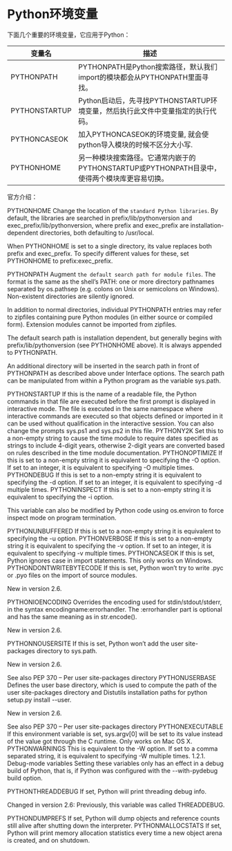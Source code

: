 # Python环境变量
下面几个重要的环境变量，它应用于Python：

|变量名|	描述|
| --- | --- |
|PYTHONPATH		|PYTHONPATH是Python搜索路径，默认我们import的模块都会从PYTHONPATH里面寻找。|
|PYTHONSTARTUP	|Python启动后，先寻找PYTHONSTARTUP环境变量，然后执行此文件中变量指定的执行代码。|
|PYTHONCASEOK	|加入PYTHONCASEOK的环境变量, 就会使python导入模块的时候不区分大小写.|
|PYTHONHOME	|另一种模块搜索路径。它通常内嵌于的PYTHONSTARTUP或PYTHONPATH目录中，使得两个模块库更容易切换。|

官方介绍：

PYTHONHOME
Change the location of the `standard Python libraries`. By default, the libraries are searched in prefix/lib/pythonversion and exec_prefix/lib/pythonversion, where prefix and exec_prefix are installation-dependent directories, both defaulting to /usr/local.

When PYTHONHOME is set to a single directory, its value replaces both prefix and exec_prefix. To specify different values for these, set PYTHONHOME to prefix:exec_prefix.

PYTHONPATH
Augment `the default search path for module files`. The format is the same as the shell’s PATH: one or more directory pathnames separated by os.pathsep (e.g. colons on Unix or semicolons on Windows). Non-existent directories are silently ignored.

In addition to normal directories, individual PYTHONPATH entries may refer to zipfiles containing pure Python modules (in either source or compiled form). Extension modules cannot be imported from zipfiles.

The default search path is installation dependent, but generally begins with prefix/lib/pythonversion (see PYTHONHOME above). It is always appended to PYTHONPATH.

An additional directory will be inserted in the search path in front of PYTHONPATH as described above under Interface options. The search path can be manipulated from within a Python program as the variable sys.path.

PYTHONSTARTUP
If this is the name of a readable file, the Python commands in that file are executed before the first prompt is displayed in interactive mode. The file is executed in the same namespace where interactive commands are executed so that objects defined or imported in it can be used without qualification in the interactive session. You can also change the prompts sys.ps1 and sys.ps2 in this file.
PYTHONY2K
Set this to a non-empty string to cause the time module to require dates specified as strings to include 4-digit years, otherwise 2-digit years are converted based on rules described in the time module documentation.
PYTHONOPTIMIZE
If this is set to a non-empty string it is equivalent to specifying the -O option. If set to an integer, it is equivalent to specifying -O multiple times.
PYTHONDEBUG
If this is set to a non-empty string it is equivalent to specifying the -d option. If set to an integer, it is equivalent to specifying -d multiple times.
PYTHONINSPECT
If this is set to a non-empty string it is equivalent to specifying the -i option.

This variable can also be modified by Python code using os.environ to force inspect mode on program termination.

PYTHONUNBUFFERED
If this is set to a non-empty string it is equivalent to specifying the -u option.
PYTHONVERBOSE
If this is set to a non-empty string it is equivalent to specifying the -v option. If set to an integer, it is equivalent to specifying -v multiple times.
PYTHONCASEOK
If this is set, Python ignores case in import statements. This only works on Windows.
PYTHONDONTWRITEBYTECODE
If this is set, Python won’t try to write .pyc or .pyo files on the import of source modules.

New in version 2.6.

PYTHONIOENCODING
Overrides the encoding used for stdin/stdout/stderr, in the syntax encodingname:errorhandler. The :errorhandler part is optional and has the same meaning as in str.encode().

New in version 2.6.

PYTHONNOUSERSITE
If this is set, Python won’t add the user site-packages directory to sys.path.

New in version 2.6.

See also PEP 370 – Per user site-packages directory
PYTHONUSERBASE
Defines the user base directory, which is used to compute the path of the user site-packages directory and Distutils installation paths for python setup.py install --user.

New in version 2.6.

See also PEP 370 – Per user site-packages directory
PYTHONEXECUTABLE
If this environment variable is set, sys.argv[0] will be set to its value instead of the value got through the C runtime. Only works on Mac OS X.
PYTHONWARNINGS
This is equivalent to the -W option. If set to a comma separated string, it is equivalent to specifying -W multiple times.
1.2.1. Debug-mode variables
Setting these variables only has an effect in a debug build of Python, that is, if Python was configured with the --with-pydebug build option.

PYTHONTHREADDEBUG
If set, Python will print threading debug info.

Changed in version 2.6: Previously, this variable was called THREADDEBUG.

PYTHONDUMPREFS
If set, Python will dump objects and reference counts still alive after shutting down the interpreter.
PYTHONMALLOCSTATS
If set, Python will print memory allocation statistics every time a new object arena is created, and on shutdown.
